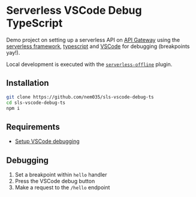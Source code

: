 # Serverless VSCode Debug TypeScript

Demo project on setting up a serverless API on [API Gateway](https://aws.amazon.com/api-gateway/) using the [serverless framework](https://serverless.com/), [typescript](https://www.typescriptlang.org) and [VSCode](https://code.visualstudio.com/) for debugging (breakpoints yay!).

Local development is executed with the [`serverless-offline`](https://github.com/dherault/serverless-offline) plugin.

## Installation

```sh
git clone https://github.com/nem035/sls-vscode-debug-ts
cd sls-vscode-debug-ts
npm i
```

## Requirements

- [Setup VSCode debugging](https://code.visualstudio.com/docs/editor/debugging)

## Debugging

1. Set a breakpoint within `hello` handler
2. Press the VSCode debug button
3. Make a request to the `/hello` endpoint

